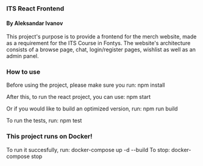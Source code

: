 ### ITS React Frontend
#### By Aleksandar Ivanov

This project's purpose is to provide a frontend for the merch website, made as a requirement for the ITS Course in Fontys.
The website's architecture consists of a browse page, chat, login/register pages, wishlist as well as an admin panel.

### How to use

Before using the project, please make sure you run:
npm install

After this, to run the react project, you can use:
npm start

Or if you would like to build an optimized version, run:
npm run build

To run the tests, run:
npm test

### This project runs on Docker!

To run it succesfully, run:
docker-compose up -d --build
To stop:
docker-compose stop